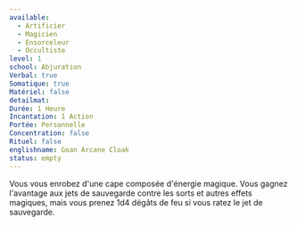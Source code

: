 ```yaml
---
available:
  - Artificier
  - Magicien
  - Ensorceleur
  - Occultiste
level: 1
school: Abjuration
Verbal: true
Somatique: true
Matériel: false
detailmat:
Durée: 1 Heure
Incantation: 1 Action
Portée: Personnelle
Concentration: false
Rituel: false
englishname: Goan Arcane Cloak
status: empty
---
```

Vous vous enrobez d'une cape composée d'énergie magique. Vous gagnez l'avantage aux jets de sauvegarde contre les sorts et autres effets magiques, mais vous prenez 1d4 dégâts de feu si vous ratez le jet de sauvegarde.

